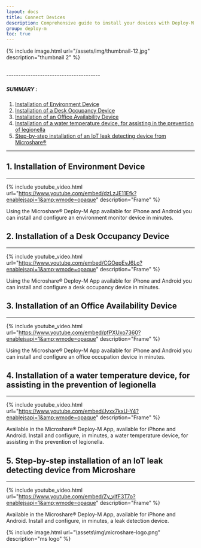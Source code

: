 ```yaml
---
layout: docs
title: Connect Devices
description: Comprehensive guide to install your devices with Deploy-M
group: deploy-m
toc: true
---
```



{% include image.html url="/assets/img/thumbnail-12.jpg" description="thumbnail 2" %}

<br>
---------------------------------------

##### SUMMARY : 

1. [Installation of Environment Device](./#1-installation-of-environment-device)
2. [Installation of a Desk Occupancy Device](./#2-installation-of-a-desk-occupancy-device)
3. [Installation of an Office Availability Device](./#3-installation-of-an-office-availability-device)
4. [Installation of a water temperature device, for assisting in the prevention of legionella](./#4-installation-of-a-water-temperature-device-for-assisting-in-the-prevention-of-legionella)
5. [Step-by-step installation of an IoT leak detecting device from Microshare®](./#5-step-by-step-installation-of-an-iot-leak-detecting-device-from-microshare)

---------------------------------------


## 1. Installation of Environment Device
---------------------------------------

{% include youtube_video.html url="https://www.youtube.com/embed/dzLzJE11Efk?enablejsapi=1&amp;wmode=opaque" description="Frame" %}

Using the Microshare® Deploy-M App available for iPhone and Android you can install and configure an environment monitor device in minutes.

## 2. Installation of a Desk Occupancy Device
---------------------------------------

{% include youtube_video.html url="https://www.youtube.com/embed/CGOepEvJ6Lo?enablejsapi=1&amp;wmode=opaque" description="Frame" %}

Using the Microshare® Deploy-M App available for iPhone and Android you can install and configure a desk occupancy device in minutes.

## 3. Installation of an Office Availability Device
---------------------------------------

{% include youtube_video.html url="https://www.youtube.com/embed/pfPXUxo7360?enablejsapi=1&amp;wmode=opaque" description="Frame" %}

Using the Microshare® Deploy-M App available for iPhone and Android you can install and configure an office occupation device in minutes.

## 4. Installation of a water temperature device, for assisting in the prevention of legionella
---------------------------------------

{% include youtube_video.html url="https://www.youtube.com/embed/Jvxx7kxU-Y4?enablejsapi=1&amp;wmode=opaque" description="Frame" %}

Available in the Microshare® Deploy-M App, available for iPhone and Android. Install and configure, in minutes, a water temperature device, for assisting in the prevention of legionella.

## 5. Step-by-step installation of an IoT leak detecting device from Microshare
---------------------------------------

{% include youtube_video.html url="https://www.youtube.com/embed/Zy_vIfF3T7o?enablejsapi=1&amp;wmode=opaque" description="Frame" %}

Available in the Microshare® Deploy-M App, available for iPhone and Android. Install and configure, in minutes, a leak detection device.

{% include image.html url="\assets\img\microshare-logo.png"  description="ms logo" %}